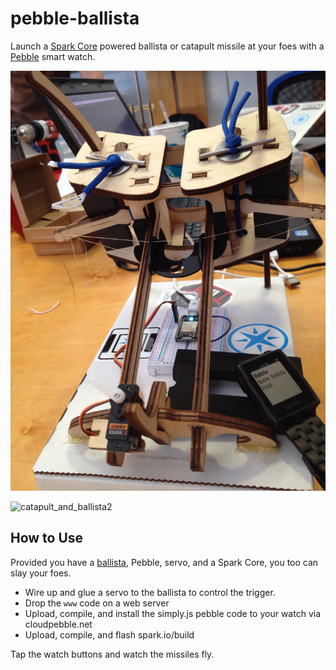 pebble-ballista
===============

Launch a [Spark Core](http://spark.io) powered ballista or catapult missile at your foes with a [Pebble](http://getpebble.com) smart watch.

![ballista1](images/ballista1.jpg)

![catapult_and_ballista2](images/catapult_and_ballista2.jpg)

How to Use
---

Provided you have a [ballista](http://www.em-labs.com/collections/all/products/the-ballista), Pebble, servo, and a Spark Core, you too can slay your foes.

- Wire up and glue a servo to the ballista to control the trigger.
- Drop the `www` code on a web server
- Upload, compile, and install the simply.js pebble code to your watch via cloudpebble.net
- Upload, compile, and flash spark.io/build

Tap the watch buttons and watch the missiles fly.



